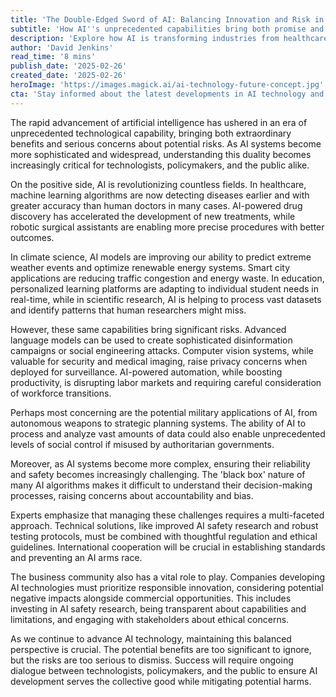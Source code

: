 ```yaml
---
title: 'The Double-Edged Sword of AI: Balancing Innovation and Risk in Modern Applications'
subtitle: 'How AI''s unprecedented capabilities bring both promise and peril'
description: 'Explore how AI is transforming industries from healthcare to climate science while grappling with risks such as privacy concerns and automation. Learn about the challenge of balancing innovation and responsibility in AI development.'
author: 'David Jenkins'
read_time: '8 mins'
publish_date: '2025-02-26'
created_date: '2025-02-26'
heroImage: 'https://images.magick.ai/ai-technology-future-concept.jpg'
cta: 'Stay informed about the latest developments in AI technology and join the conversation about responsible innovation. Follow us on LinkedIn for regular updates and expert insights into the evolving landscape of artificial intelligence.'
---
```


The rapid advancement of artificial intelligence has ushered in an era of unprecedented technological capability, bringing both extraordinary benefits and serious concerns about potential risks. As AI systems become more sophisticated and widespread, understanding this duality becomes increasingly critical for technologists, policymakers, and the public alike.

On the positive side, AI is revolutionizing countless fields. In healthcare, machine learning algorithms are now detecting diseases earlier and with greater accuracy than human doctors in many cases. AI-powered drug discovery has accelerated the development of new treatments, while robotic surgical assistants are enabling more precise procedures with better outcomes.

In climate science, AI models are improving our ability to predict extreme weather events and optimize renewable energy systems. Smart city applications are reducing traffic congestion and energy waste. In education, personalized learning platforms are adapting to individual student needs in real-time, while in scientific research, AI is helping to process vast datasets and identify patterns that human researchers might miss.

However, these same capabilities bring significant risks. Advanced language models can be used to create sophisticated disinformation campaigns or social engineering attacks. Computer vision systems, while valuable for security and medical imaging, raise privacy concerns when deployed for surveillance. AI-powered automation, while boosting productivity, is disrupting labor markets and requiring careful consideration of workforce transitions.

Perhaps most concerning are the potential military applications of AI, from autonomous weapons to strategic planning systems. The ability of AI to process and analyze vast amounts of data could also enable unprecedented levels of social control if misused by authoritarian governments.

Moreover, as AI systems become more complex, ensuring their reliability and safety becomes increasingly challenging. The 'black box' nature of many AI algorithms makes it difficult to understand their decision-making processes, raising concerns about accountability and bias.

Experts emphasize that managing these challenges requires a multi-faceted approach. Technical solutions, like improved AI safety research and robust testing protocols, must be combined with thoughtful regulation and ethical guidelines. International cooperation will be crucial in establishing standards and preventing an AI arms race.

The business community also has a vital role to play. Companies developing AI technologies must prioritize responsible innovation, considering potential negative impacts alongside commercial opportunities. This includes investing in AI safety research, being transparent about capabilities and limitations, and engaging with stakeholders about ethical concerns.

As we continue to advance AI technology, maintaining this balanced perspective is crucial. The potential benefits are too significant to ignore, but the risks are too serious to dismiss. Success will require ongoing dialogue between technologists, policymakers, and the public to ensure AI development serves the collective good while mitigating potential harms.